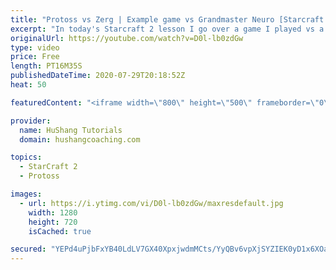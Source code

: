 ```yaml
---
title: "Protoss vs Zerg | Example game vs Grandmaster Neuro [Starcraft 2]"
excerpt: "In today's Starcraft 2 lesson I go over a game I played vs a high level grandmaster zerg using the double stargate phoenix build I showed a few days ago.   Protoss vs Zerg | Example game vs Grandmaster Neuro #StarCraft2 #SC2 #RTS #Protoss #PvZ #neuro   Coaching --------------------------------------------------------------------------"
originalUrl: https://youtube.com/watch?v=D0l-lb0zdGw
type: video
price: Free
length: PT16M35S
publishedDateTime: 2020-07-29T20:18:52Z
heat: 50

featuredContent: "<iframe width=\"800\" height=\"500\" frameborder=\"0\" src=\"https://www.youtube.com/embed/D0l-lb0zdGw\" allow=\"accelerometer; autoplay; encrypted-media; gyroscope; picture-in-picture\" allowfullscreen></iframe>"

provider:
  name: HuShang Tutorials
  domain: hushangcoaching.com

topics:
  - StarCraft 2
  - Protoss

images:
  - url: https://i.ytimg.com/vi/D0l-lb0zdGw/maxresdefault.jpg
    width: 1280
    height: 720
    isCached: true

secured: "YEPd4uPjbFxYB40LdLV7GX40XpxjwdmMCts/YyQBv6vpXjSYZIEK0yD1x6XOaoDS2q60Q2+Yu/xQFRHmeaGrHCWWt1q2l3ePMiAPklqIUF7XsAa6Zqz5RAPO92B/Tk8FcF/vWkeq6WNtxBZPP5WZ4F6OeMrKNHhw0NZc28uJhd7vNFg8nJ1wK4wfEyN8XsWg4e5molJUvDcHMkxcZzGK4vGojoXjnmzaREFUVX3C2+zgwJdLUyiBtXtWvGJ3i3ALKl9lKcWYkdqEDJIMM6wSFHipuzP1g0glISDDVVi5JcbZnCa6jf4fyuaVCv6WHabhB6vIqHGy3/Z65ntpaVeBJ//t4ba+ZuWSX0BRzd40revxzlNvWCotohfPsFHTmWQkGC95mb3Ig8hKzvXeodYtcmnSZV2obeRUJeIgyd5MNzo=;GUXYGD769uEaaZgjUbU5bw=="
---
```


